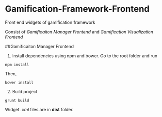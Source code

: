 # Gamification-Framework-Frontend
Front end widgets of gamification framework

Consist of *Gamificaiton Manager Frontend* and *Gamification Visualization Frontend*

##Gamificaiton Manager Frontend
1. Install dependencies using npm and bower.
Go to the root folder and run
```
npm install
```

Then,
```
bower install
```

2. Build project
```
grunt build
```

Widget *.xml* files are in **dist** folder.
